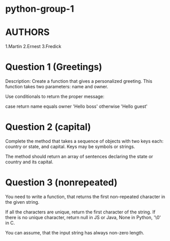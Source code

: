 # python-group-1

# AUTHORS
1.Martin
2.Ernest
3.Fredick

 # Question 1 (Greetings)
 Description:
Create a function that gives a personalized greeting. This function takes two parameters: name and owner.

Use conditionals to return the proper message:

case	return
name equals owner	'Hello boss'
otherwise	'Hello guest'

# Question 2  (capital)
Complete the method that takes a sequence of objects with two keys each: country or state, and capital. Keys may be symbols or strings.

The method should return an array of sentences declaring the state or country and its capital.

# Question 3 (nonrepeated)
You need to write a function, that returns the first non-repeated character in the given string.

If all the characters are unique, return the first character of the string.
If there is no unique character, return null in JS or Java, None in Python, '\0' in C.

You can assume, that the input string has always non-zero length.